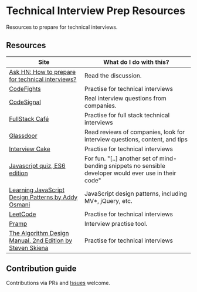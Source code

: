 # Technical Interview Prep Resources

Resources to prepare for technical interviews. 

## Resources

| Site | What do I do with this? | 
| ------------- |-------------| 
| [Ask HN: How to prepare for technical interviews?](https://news.ycombinator.com/item?id=9170179) | Read the discussion. | 
| [CodeFights](https://codefights.com/) | Practise for technical interviews |
| [CodeSignal](https://codesignal.com/) | Real interview questions from companies. |
| [FullStack Café](https://www.fullstack.cafe/) | Practise for full stack technical interviews |
| [Glassdoor](https://www.glassdoor.com/) | Read reviews of companies, look for interview questions, content, and tips | 
| [Interview Cake](https://www.interviewcake.com/) | Practise for technical interviews | 
| [Javascript quiz, ES6 edition](http://perfectionkills.com/javascript-quiz-es6/) | For fun. "[..] another set of mind-bending snippets no sensible developer would ever use in their code" |
| [Learning JavaScript Design Patterns by Addy Osmani](https://addyosmani.com/resources/essentialjsdesignpatterns/book/) | JavaScript design patterns, including MV*, jQuery, etc. | 
| [LeetCode](https://leetcode.com/) | Practise for technical interviews | 
| [Pramp](https://www.pramp.com/#/) | Interview practise tool. | 
| [The Algorithm Design Manual, 2nd Edition by Steven Skiena](http://www.algorist.com/) | Practise for technical interviews |

## Contribution guide

Contributions via PRs and [Issues](https://github.com/zky829/tech-interview-prep/issues) welcome. 
